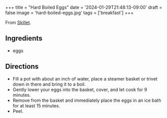 +++
title = "Hard Boiled Eggs"
date = '2024-01-29T21:48:13-09:00'
draft = false
image = 'hard-boiled-eggs.jpg'
tags = ['breakfast']
+++

From [Skillet](https://skillet.lifehacker.com/how-to-make-hard-boiled-eggs-that-will-peel-damn-it-1798396346).

## Ingredients
* eggs

## Directions
* Fill a pot with about an inch of water, place a steamer basket or trivet down in there and bring it to a boil.
* Gently lower your eggs into the basket, cover, and let cook for 9 minutes.
* Remove from the basket and immediately place the eggs in an ice bath for at least 15 minutes.
* Peel.
